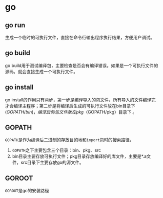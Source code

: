 # go

## go run

生成一个临时的可执行文件，直接在命令行输出程序执行结果，方便用户调试。

## go build

go build用于测试编译包，主要检查是否会有编译错误，如果是一个可执行文件的源码，就会直接生成一个可执行文件。

## go install

go install的作用只有两步，第一步是编译导入的包文件，所有导入的文件编译完才会编译主程序；第二步是将编译后生成的可执行文件放在bin目录下($GOPATH/bin)，编译后的包文件放在pkg（$GOPATH/pkg）目录下 。

## GOPATH

`GOPATH`是作为编译后二进制的存放目的地和`import`包时的搜索路径，

1. `GOPATH`之下主要包含三个目录：bin、pkg、src
2. bin目录主要存放可执行文件；pkg目录存放编译好的库文件，主要是*.a文件，src目录下主要存放go的源文件。

## GOROOT

`GOROOT`是go的安装路径
